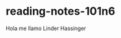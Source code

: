 # reading-notes-101n6
<!-- 
## title2
### title3
#### title4
##### title5
###### title6 
-->

Hola me llamo Linder Hassinger
